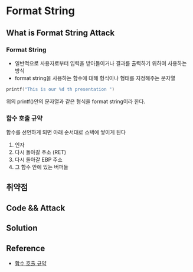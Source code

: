 # Format String

## What is Format String Attack

### Format String

- 일반적으로 사용자로부터 입력을 받아들이거나 결과를 출력하기 위하여 사용하는 방식
- format string을 사용하는 함수에 대해 형식이나 형태를 지정해주는 문자열

```c
printf("This is our %d th presentation ")
```

위의 printf()안의 문자열과 같은 형식을 format string이라 한다.

### 함수 호출 규약

함수를 선언하게 되면 아래 순서대로 스택에 쌓이게 된다

1. 인자
2. 다시 돌아갈 주소 (RET)
3. 다시 돌아갈 EBP 주소
4. 그 함수 안에 있는 버퍼들

## 취약점

## Code && Attack

## Solution

## Reference

- [함수 호출 규약](https://s1m0hya.tistory.com/19)